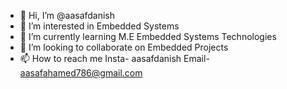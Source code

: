 - 👋 Hi, I’m @aasafdanish
- 👀 I’m interested in Embedded Systems
- 🌱 I’m currently learning M.E Embedded Systems Technologies
- 💞️ I’m looking to collaborate on Embedded Projects
- 📫 How to reach me Insta- aasafdanish Email- aasafahamed786@gmail.com

<!---
aasafdanish/aasafdanish is a ✨ special ✨ repository because its `README.md` (this file) appears on your GitHub profile.
You can click the Preview link to take a look at your changes.
--->
